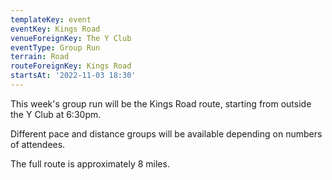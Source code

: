 ```yaml
---
templateKey: event
eventKey: Kings Road
venueForeignKey: The Y Club
eventType: Group Run
terrain: Road
routeForeignKey: Kings Road
startsAt: '2022-11-03 18:30'
---
```

This week's group run will be the Kings Road route,
starting from outside the Y Club at 6:30pm.

Different pace and distance groups will be available depending on
numbers of attendees.

The full route is approximately 8 miles.
